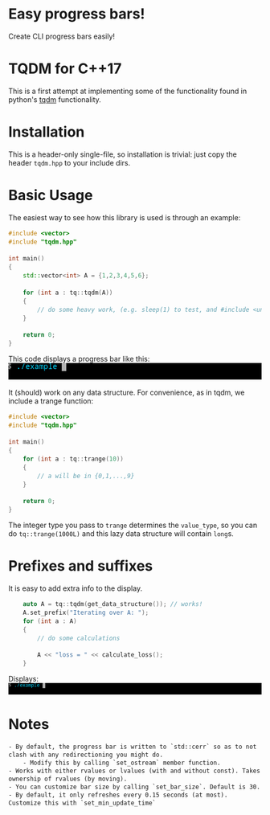 # Easy progress bars!

Create CLI progress bars easily!

# TQDM for C++17

This is a first attempt at implementing some of the functionality found in python's [tqdm](https://github.com/tqdm/tqdm) functionality.

# Installation

This is a header-only single-file, so installation is trivial: just copy the header `tqdm.hpp` to your include dirs.

# Basic Usage

The easiest way to see how this library is used is through an example:

```c++
#include <vector>
#include "tqdm.hpp"

int main()
{
    std::vector<int> A = {1,2,3,4,5,6};
    
    for (int a : tq::tqdm(A))
    {
        // do some heavy work, (e.g. sleep(1) to test, and #include <unistd.h>)
    }
    
    return 0;
}
```

This code displays a progress bar like this:
![progress bar](pbar.gif "progress bar")

It (should) work on any data structure. For convenience, as in tqdm, we include a trange function:

```c++
#include <vector>
#include "tqdm.hpp"

int main()
{
    for (int a : tq::trange(10))
    {
        // a will be in {0,1,...,9}
    }
    
    return 0;
}
```

The integer type you pass to `trange` determines the `value_type`, so you can do `tq::trange(1000L)` and this lazy data structure will contain `long`s.

# Prefixes and suffixes

It is easy to add extra info to the display.

```c++
    auto A = tq::tqdm(get_data_structure()); // works!
    A.set_prefix("Iterating over A: ");
    for (int a : A)
    {
        // do some calculations
        
        A << "loss = " << calculate_loss();
    }
```

Displays: ![progress bar](pbarwprefixsuffix.gif "progress bar")

# Notes

    - By default, the progress bar is written to `std::cerr` so as to not clash with any redirectioning you might do.
        - Modify this by calling `set_ostream` member function.
    - Works with either rvalues or lvalues (with and without const). Takes ownership of rvalues (by moving).
    - You can customize bar size by calling `set_bar_size`. Default is 30.
    - By default, it only refreshes every 0.15 seconds (at most). Customize this with `set_min_update_time`
